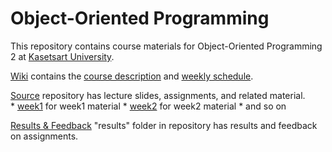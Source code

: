 # Object-Oriented Programming

This repository contains course materials for Object-Oriented Programming 2 at [Kasetsart University](http://www.ku.th).

[Wiki](https://bitbucket.org/skeoop/oop/wiki) contains the [course description](https://bitbucket.org/skeoop/oop/wiki/About) and [weekly schedule](https://bitbucket.org/skeoop/oop/wiki/Home).

[Source](https://bitbucket.org/skeoop/oop/src/master) repository has lecture slides, assignments, and related material.    
    * [week1](https://bitbucket.org/skeoop/oop/src/master/week1) for week1 material
    * [week2](https://bitbucket.org/skeoop/oop/src/master/week2) for week2 material
    * and so on

[Results & Feedback](https://bitbucket.org/skeoop/oop/src/master/results) "results" folder in repository has results and feedback on assignments.